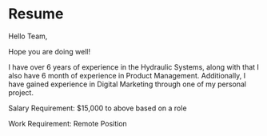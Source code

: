 # Resume
Hello Team,

Hope you are doing well!

I have over 6 years of experience in the Hydraulic Systems, along with that I also have 6 month of experience in Product Management. 
Additionally, I have gained experience in Digital Marketing through one of my personal project.

Salary Requirement: $15,000 to above based on a role

Work Requirement: Remote Position
